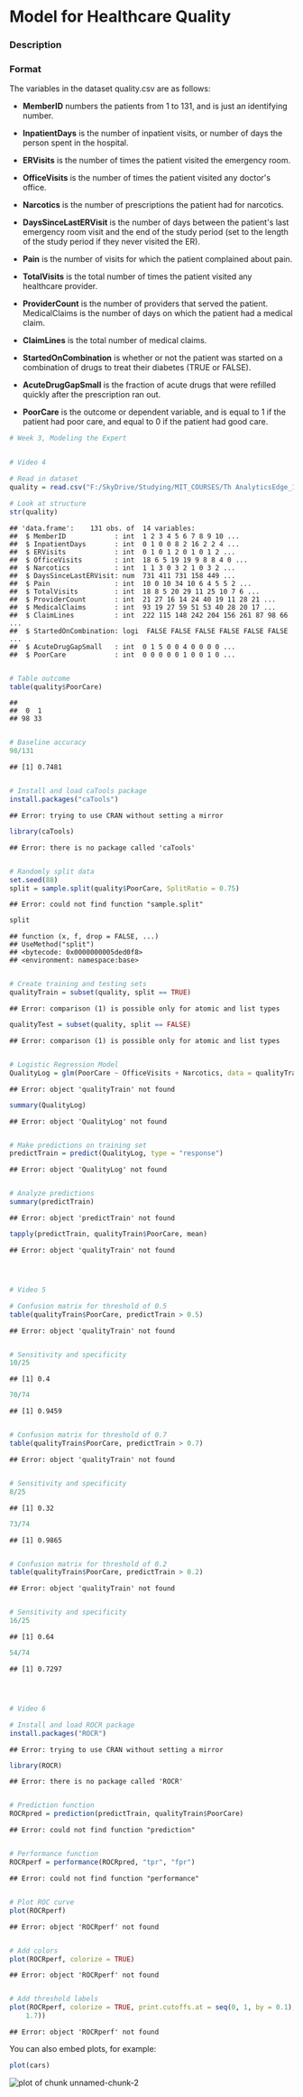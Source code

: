 Model for Healthcare Quality
========================================================

### Description

### Format

The variables in the dataset quality.csv are as follows:

* __MemberID__ numbers the patients from 1 to 131, and is just an identifying number.

* __InpatientDays__ is the number of inpatient visits, or number of days the person spent in the hospital.

* __ERVisits__ is the number of times the patient visited the emergency room.

* __OfficeVisits__ is the number of times the patient visited any doctor's office.

* __Narcotics__ is the number of prescriptions the patient had for narcotics.

* __DaysSinceLastERVisit__ is the number of days between the patient's last emergency room visit and the end of the study period (set to the length of the study period if they never visited the ER). 

* __Pain__ is the number of visits for which the patient complained about pain.

* __TotalVisits__ is the total number of times the patient visited any healthcare provider.

* __ProviderCount__ is the number of providers that served the patient.
MedicalClaims is the number of days on which the patient had a medical claim.

* __ClaimLines__ is the total number of medical claims.

* __StartedOnCombination__ is whether or not the patient was started on a combination of drugs to treat their diabetes (TRUE or FALSE).

* __AcuteDrugGapSmall__ is the fraction of acute drugs that were refilled quickly after the prescription ran out.

* __PoorCare__ is the outcome or dependent variable, and is equal to 1 if the patient had poor care, and equal to 0 if the patient had good care.


```r
# Week 3, Modeling the Expert


# Video 4

# Read in dataset
quality = read.csv("F:/SkyDrive/Studying/MIT_COURSES/Th AnalyticsEdge_15.071x/lecture/dataset/quality.csv")

# Look at structure
str(quality)
```

```
## 'data.frame':	131 obs. of  14 variables:
##  $ MemberID            : int  1 2 3 4 5 6 7 8 9 10 ...
##  $ InpatientDays       : int  0 1 0 0 8 2 16 2 2 4 ...
##  $ ERVisits            : int  0 1 0 1 2 0 1 0 1 2 ...
##  $ OfficeVisits        : int  18 6 5 19 19 9 8 8 4 0 ...
##  $ Narcotics           : int  1 1 3 0 3 2 1 0 3 2 ...
##  $ DaysSinceLastERVisit: num  731 411 731 158 449 ...
##  $ Pain                : int  10 0 10 34 10 6 4 5 5 2 ...
##  $ TotalVisits         : int  18 8 5 20 29 11 25 10 7 6 ...
##  $ ProviderCount       : int  21 27 16 14 24 40 19 11 28 21 ...
##  $ MedicalClaims       : int  93 19 27 59 51 53 40 28 20 17 ...
##  $ ClaimLines          : int  222 115 148 242 204 156 261 87 98 66 ...
##  $ StartedOnCombination: logi  FALSE FALSE FALSE FALSE FALSE FALSE ...
##  $ AcuteDrugGapSmall   : int  0 1 5 0 0 4 0 0 0 0 ...
##  $ PoorCare            : int  0 0 0 0 0 1 0 0 1 0 ...
```

```r

# Table outcome
table(quality$PoorCare)
```

```
## 
##  0  1 
## 98 33
```

```r

# Baseline accuracy
98/131
```

```
## [1] 0.7481
```

```r

# Install and load caTools package
install.packages("caTools")
```

```
## Error: trying to use CRAN without setting a mirror
```

```r
library(caTools)
```

```
## Error: there is no package called 'caTools'
```

```r

# Randomly split data
set.seed(88)
split = sample.split(quality$PoorCare, SplitRatio = 0.75)
```

```
## Error: could not find function "sample.split"
```

```r
split
```

```
## function (x, f, drop = FALSE, ...) 
## UseMethod("split")
## <bytecode: 0x0000000005ded0f8>
## <environment: namespace:base>
```

```r

# Create training and testing sets
qualityTrain = subset(quality, split == TRUE)
```

```
## Error: comparison (1) is possible only for atomic and list types
```

```r
qualityTest = subset(quality, split == FALSE)
```

```
## Error: comparison (1) is possible only for atomic and list types
```

```r

# Logistic Regression Model
QualityLog = glm(PoorCare ~ OfficeVisits + Narcotics, data = qualityTrain, family = binomial)
```

```
## Error: object 'qualityTrain' not found
```

```r
summary(QualityLog)
```

```
## Error: object 'QualityLog' not found
```

```r

# Make predictions on training set
predictTrain = predict(QualityLog, type = "response")
```

```
## Error: object 'QualityLog' not found
```

```r

# Analyze predictions
summary(predictTrain)
```

```
## Error: object 'predictTrain' not found
```

```r
tapply(predictTrain, qualityTrain$PoorCare, mean)
```

```
## Error: object 'qualityTrain' not found
```

```r



# Video 5

# Confusion matrix for threshold of 0.5
table(qualityTrain$PoorCare, predictTrain > 0.5)
```

```
## Error: object 'qualityTrain' not found
```

```r

# Sensitivity and specificity
10/25
```

```
## [1] 0.4
```

```r
70/74
```

```
## [1] 0.9459
```

```r

# Confusion matrix for threshold of 0.7
table(qualityTrain$PoorCare, predictTrain > 0.7)
```

```
## Error: object 'qualityTrain' not found
```

```r

# Sensitivity and specificity
8/25
```

```
## [1] 0.32
```

```r
73/74
```

```
## [1] 0.9865
```

```r

# Confusion matrix for threshold of 0.2
table(qualityTrain$PoorCare, predictTrain > 0.2)
```

```
## Error: object 'qualityTrain' not found
```

```r

# Sensitivity and specificity
16/25
```

```
## [1] 0.64
```

```r
54/74
```

```
## [1] 0.7297
```

```r



# Video 6

# Install and load ROCR package
install.packages("ROCR")
```

```
## Error: trying to use CRAN without setting a mirror
```

```r
library(ROCR)
```

```
## Error: there is no package called 'ROCR'
```

```r

# Prediction function
ROCRpred = prediction(predictTrain, qualityTrain$PoorCare)
```

```
## Error: could not find function "prediction"
```

```r

# Performance function
ROCRperf = performance(ROCRpred, "tpr", "fpr")
```

```
## Error: could not find function "performance"
```

```r

# Plot ROC curve
plot(ROCRperf)
```

```
## Error: object 'ROCRperf' not found
```

```r

# Add colors
plot(ROCRperf, colorize = TRUE)
```

```
## Error: object 'ROCRperf' not found
```

```r

# Add threshold labels
plot(ROCRperf, colorize = TRUE, print.cutoffs.at = seq(0, 1, by = 0.1), text.adj = c(-0.2, 
    1.7))
```

```
## Error: object 'ROCRperf' not found
```


You can also embed plots, for example:


```r
plot(cars)
```

![plot of chunk unnamed-chunk-2](figure/unnamed-chunk-2.png) 


